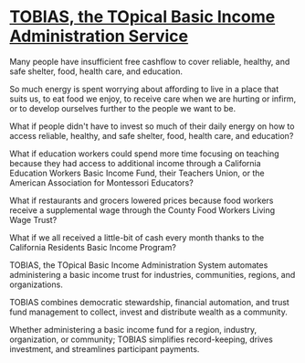 # [TOBIAS, the TOpical Basic Income Administration Service](https://github.com/zspencer/convene/issues/1)
<!-- Pain: People are hungry and unhoused, yo. -->

Many people have insufficient free cashflow to cover reliable, healthy, and safe shelter, food, health care, and education.

So much energy is spent worrying about affording to live in a place that suits us, to eat food we enjoy, to receive care when we are hurting or infirm, or to develop ourselves further to the people we want to be.


<!-- Dream: What if people didn't have to worry as much about money? -->
What if people didn't have to invest so much of their daily energy on how to access reliable, healthy, and safe shelter, food, health care, and education?

What if education workers could spend more time focusing on teaching because they had access to additional income through a California Education Workers Basic Income Fund, their Teachers Union, or the American Association for Montessori Educators?

What if restaurants and grocers lowered prices because food workers receive a supplemental wage through the County Food Workers Living Wage Trust?

What if we all received a little-bit of cash every month thanks to the California Residents Basic Income Program?

<!-- Fix: Community-Operated, Automated Basic Income -->
TOBIAS, the TOpical Basic Income Administration System automates administering a basic income trust for industries, communities, regions, and organizations.

TOBIAS combines democratic stewardship, financial automation, and trust fund management to collect, invest and distribute wealth as a community.

Whether administering a basic income fund for a region, industry, organization, or community; TOBIAS simplifies record-keeping, drives investment, and streamlines participant payments.
